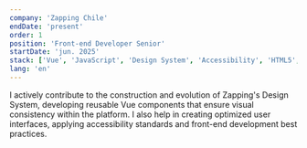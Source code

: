 ```yaml
---
company: 'Zapping Chile'
endDate: 'present'
order: 1
position: 'Front-end Developer Senior'
startDate: 'jun. 2025'
stack: ['Vue', 'JavaScript', 'Design System', 'Accessibility', 'HTML5', 'CSS3']
lang: 'en'
---
```


I actively contribute to the construction and evolution of Zapping's Design System, developing reusable Vue components that ensure visual consistency within the platform. I also help in creating optimized user interfaces, applying accessibility standards and front-end development best practices.
